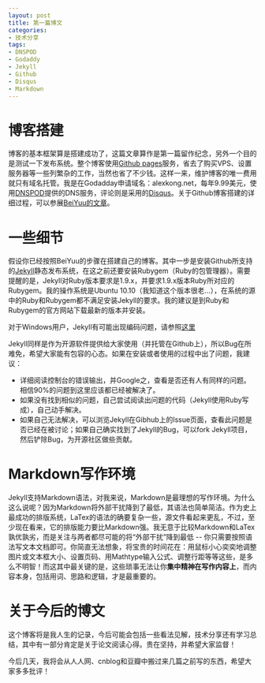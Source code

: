 ```yaml
---
layout: post
title: 第一篇博文
categories:
- 技术分享
tags:
- DNSPOD
- Godaddy
- Jekyll
- Github
- Disqus
- Markdown
---
```


# 博客搭建
博客的基本框架算是搭建成功了，这篇文章算作是第一篇留作纪念，另外一个目的是测试一下发布系统。整个博客使用[Github pages](http://pages.github.com/)服务，省去了购买VPS、设置服务器等一些列繁杂的工作，当然也省了不少钱。这样一来，维护博客的唯一费用就只有域名托管。我是在Godadday申请域名：alexkong.net，每年9.99美元，使用[DNSPOD](https://www.dnspod.cn/)提供的DNS服务，评论则是采用的[Disqus](http://www.disqus.com/)。关于Github博客搭建的详细过程，可以参展[BeiYuu的文章](http://beiyuu.com/github-pages/ "使用Github Pages建独立博客")。

# 一些细节
假设你已经按照BeiYuu的步骤在搭建自己的博客。其中一步是安装Github所支持的[Jekyll](https://github.com/mojombo/jekyll)静态发布系统，在这之前还要安装Rubygem（Ruby的包管理器）。需要提醒的是，Jekyll对Ruby版本要求是1.9.x，并要求1.9.x版本Ruby所对应的Rubygem。我的操作系统是Ubuntu 10.10（我知道这个版本很老...），在系统的源中的Ruby和Rubygem都不满足安装Jekyll的要求。我的建议是到Ruby和Rubygem的官方网站下载最新的版本并安装。

对于Windows用户，Jekyll有可能出现编码问题，请参照[这里](http://chxt6896.github.com/blog/2012/02/13/blog-jekyll-native.html "Jekyll 本地调试之若干问题")

Jekyll同样是作为开源软件提供给大家使用（并托管在Github上），所以Bug在所难免，希望大家能有包容的心态。如果在安装或者使用的过程中出了问题，我建议：
* 详细阅读控制台的错误输出，并Google之，查看是否还有人有同样的问题。相信90%的问题到这里应该都已经被解决了。
* 如果没有找到相似的问题，自己尝试阅读出问题的代码（Jekyll使用Ruby写成），自己动手解决。
* 如果自己无法解决，可以浏览Jekyll在Gibhub上的Issue页面，查看此问题是否已经在被讨论；如果自己确实找到了Jekyll的Bug，可以fork Jekyll项目，然后铲除Bug，为开源社区做些贡献。

# Markdown写作环境
Jekyll支持Markdown语法，对我来说，Markdown是最理想的写作环境。为什么这么说呢？因为Markdown将外部干扰降到了最低，其语法也简单简洁。作为史上最成功的排版系统，LaTex的语法的确要复杂一些，源文件看起来更乱，不过，至少现在看来，它的排版能力要比Markdown强。我无意于比较Markdown和LaTex孰优孰劣，而是关注与两者都尽可能的将“外部干扰”降到最低 -- 你只需要按照语法写文本文档即可。你简直无法想象，将宝贵的时间花在：用鼠标小心奕奕地调整图片或文本框大小、设置页码、用Mathtype输入公式、调整行距等等这些，是多么不明智！而这其中最关键的是，这些琐事无法让你**集中精神在写作内容上**，而内容本身，包括用词、思路和逻辑，才是最重要的。

# 关于今后的博文
这个博客将是我人生的记录，今后可能会包括一些看法见解，技术分享还有学习总结，其中有一部分肯定是关于论文阅读心得。贵在坚持，并希望大家监督！

今后几天，我将会从人人网、cnblog和豆瓣中搬过来几篇之前写的东西，希望大家多多批评！
